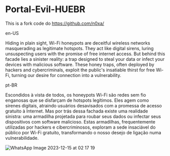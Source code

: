 # Portal-Evil-HUEBR
This is a fork code do https://github.com/n0xa/

en-US

Hiding in plain sight, Wi-Fi honeypots are deceitful wireless networks masquerading as legitimate hotspots. They act like digital sirens, luring unsuspecting users with the promise of free internet access. But behind this facade lies a sinister reality: a trap designed to steal your data or infect your devices with malicious software. These honey traps, often deployed by hackers and cybercriminals, exploit the public's insatiable thirst for free Wi-Fi, turning our desire for connection into a vulnerability.

pt-BR

Escondidos à vista de todos, os honeypots Wi-Fi são redes sem fio enganosas que se disfarçam de hotspots legítimos. Eles agem como sirenes digitais, atraindo usuários desavisados com a promessa de acesso gratuito à Internet. Mas por trás dessa fachada existe uma realidade sinistra: uma armadilha projetada para roubar seus dados ou infectar seus dispositivos com software malicioso. Estas armadilhas, frequentemente utilizadas por hackers e cibercriminosos, exploram a sede insaciável do público por Wi-Fi gratuito, transformando o nosso desejo de ligação numa vulnerabilidade.


![WhatsApp Image 2023-12-15 at 02 17 19](https://github.com/raphntc/Portal-Evil-HUEBR/assets/112436208/6583b061-2de0-4c55-a5a1-7d03be9d8b47)
